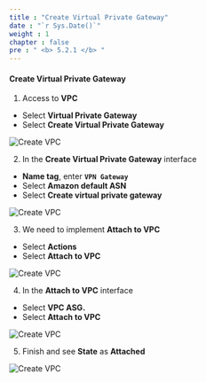 ```yaml
---
title : "Create Virtual Private Gateway"
date : "`r Sys.Date()`"
weight : 1
chapter : false
pre : " <b> 5.2.1 </b> "
---
```


#### Create Virtual Private Gateway

1. Access to **VPC**

- Select **Virtual Private Gateway**
- Select **Create Virtual Private Gateway**

![Create VPC](/images/6-VPNSitetoSite/6.1-vpgw/0001-vpgw.png?featherlight=false&width=90pc)

2. In the **Create Virtual Private Gateway** interface

- **Name tag**, enter **```VPN Gateway```**
- Select **Amazon default ASN**
- Select **Create virtual private gateway**

![Create VPC](/images/6-VPNSitetoSite/6.1-vpgw/0002-vpgw.png?featherlight=false&width=90pc)

3. We need to implement **Attach to VPC**

- Select **Actions**
- Select **Attach to VPC**

![Create VPC](/images/6-VPNSitetoSite/6.1-vpgw/0003-vpgw.png?featherlight=false&width=90pc)

4. In the **Attach to VPC** interface

- Select **VPC ASG.**
- Select **Attach to VPC**


![Create VPC](/images/6-VPNSitetoSite/6.1-vpgw/0004-vpgw.png?featherlight=false&width=90pc)

5. Finish and see **State** as **Attached**

![Create VPC](/images/6-VPNSitetoSite/6.1-vpgw/0005-vpgw.png?featherlight=false&width=90pc)